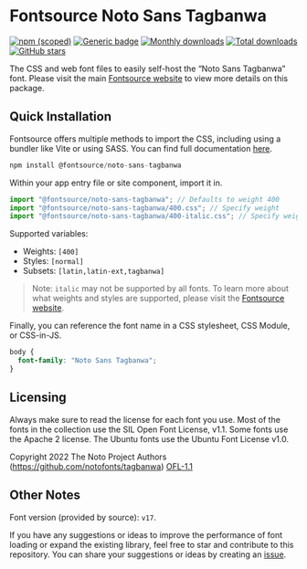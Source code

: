 # Fontsource Noto Sans Tagbanwa

[![npm (scoped)](https://img.shields.io/npm/v/@fontsource/noto-sans-tagbanwa?color=brightgreen)](https://www.npmjs.com/package/@fontsource/noto-sans-tagbanwa) [![Generic badge](https://img.shields.io/badge/fontsource-passing-brightgreen)](https://github.com/fontsource/fontsource) [![Monthly downloads](https://badgen.net/npm/dm/@fontsource/noto-sans-tagbanwa)](https://github.com/fontsource/fontsource) [![Total downloads](https://badgen.net/npm/dt/@fontsource/noto-sans-tagbanwa)](https://github.com/fontsource/fontsource) [![GitHub stars](https://img.shields.io/github/stars/fontsource/fontsource.svg?style=social&label=Star)](https://github.com/fontsource/fontsource/stargazers)

The CSS and web font files to easily self-host the “Noto Sans Tagbanwa” font. Please visit the main [Fontsource website](https://fontsource.org/fonts/noto-sans-tagbanwa) to view more details on this package.

## Quick Installation

Fontsource offers multiple methods to import the CSS, including using a bundler like Vite or using SASS. You can find full documentation [here](https://fontsource.org/docs/getting-started/introduction).

```javascript
npm install @fontsource/noto-sans-tagbanwa
```

Within your app entry file or site component, import it in.

```javascript
import "@fontsource/noto-sans-tagbanwa"; // Defaults to weight 400
import "@fontsource/noto-sans-tagbanwa/400.css"; // Specify weight
import "@fontsource/noto-sans-tagbanwa/400-italic.css"; // Specify weight and style
```

Supported variables:
- Weights: `[400]`
- Styles: `[normal]`
- Subsets: `[latin,latin-ext,tagbanwa]`

> Note: `italic` may not be supported by all fonts. To learn more about what weights and styles are supported, please visit the [Fontsource website](https://fontsource.org/fonts/noto-sans-tagbanwa).

Finally, you can reference the font name in a CSS stylesheet, CSS Module, or CSS-in-JS.

```css
body {
  font-family: "Noto Sans Tagbanwa";
}
```

## Licensing
Always make sure to read the license for each font you use. Most of the fonts in the collection use the SIL Open Font License, v1.1. Some fonts use the Apache 2 license. The Ubuntu fonts use the Ubuntu Font License v1.0.

Copyright 2022 The Noto Project Authors (https://github.com/notofonts/tagbanwa)
[OFL-1.1](http://scripts.sil.org/OFL)

## Other Notes
Font version (provided by source): `v17`.

If you have any suggestions or ideas to improve the performance of font loading or expand the existing library, feel free to star and contribute to this repository. You can share your suggestions or ideas by creating an [issue](https://github.com/fontsource/fontsource/issues).